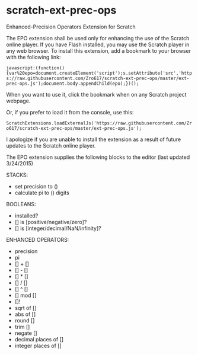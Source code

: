 # scratch-ext-prec-ops
Enhanced-Precision Operators Extension for Scratch

The EPO extension shall be used only for enhancing the use of the Scratch online player.
If you have Flash installed, you may use the Scratch player in any web browser. To install
this extension, add a bookmark to your browser with the following link:  

`javascript:(function(){var%20epo=document.createElement('script');s.setAttribute('src','https://raw.githubusercontent.com/Zro617/scratch-ext-prec-ops/master/ext-prec-ops.js');document.body.appendChild(epo);})();`

When you want to use it, click the bookmark when on any Scratch project webpage.  

Or, if you prefer to load it from the console, use this:  

`ScratchExtensions.loadExternalJs('https://raw.githubusercontent.com/Zro617/scratch-ext-prec-ops/master/ext-prec-ops.js');`

I apologize if you are unable to install the extension as a result of future updates to
the Scratch online player.  

The EPO extension supplies the following blocks to the editor (last updated 3/24/2015)  

STACKS:
  * set precision to ()
  * calculate pi to () digits
  
BOOLEANS:
  * installed?
  * [] is [positive/negative/zero]?
  * [] is [integer/decimal/NaN/infinity]?
  
ENHANCED OPERATORS:
  * precision
  * pi
  * [] + []
  * [] - []
  * [] * []
  * [] / []
  * [] ^ []
  * [] mod []
  * []!
  * sqrt of []
  * abs of []
  * round []
  * trim []
  * negate []
  * decimal places of []
  * integer places of []
